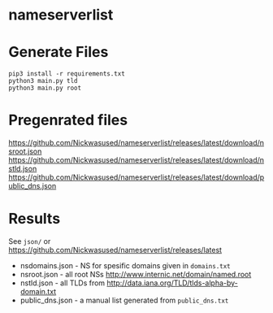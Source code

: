 # nameserverlist
# Generate Files

```pip3 install -r requirements.txt```  
```python3 main.py tld```  
```python3 main.py root```

# Pregenrated files

https://github.com/Nickwasused/nameserverlist/releases/latest/download/nsroot.json  
https://github.com/Nickwasused/nameserverlist/releases/latest/download/nstld.json  
https://github.com/Nickwasused/nameserverlist/releases/latest/download/public_dns.json  

# Results

See `json/` or https://github.com/Nickwasused/nameserverlist/releases/latest

* nsdomains.json - NS for spesific domains given in `domains.txt`
* nsroot.json - all root NSs http://www.internic.net/domain/named.root
* nstld.json - all TLDs from http://data.iana.org/TLD/tlds-alpha-by-domain.txt
* public_dns.json - a manual list generated from `public_dns.txt`
